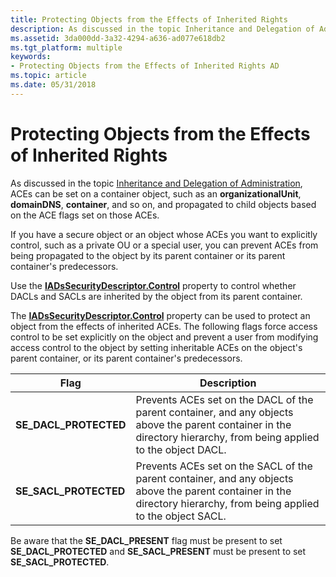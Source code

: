```yaml
---
title: Protecting Objects from the Effects of Inherited Rights
description: As discussed in the topic Inheritance and Delegation of Administration, ACEs can be set on a container object, such as an organizationalUnit, domainDNS, container, and so on, and propagated to child objects based on the ACE flags set on those ACEs.
ms.assetid: 3da000dd-3a32-4294-a636-ad077e618db2
ms.tgt_platform: multiple
keywords:
- Protecting Objects from the Effects of Inherited Rights AD
ms.topic: article
ms.date: 05/31/2018
---
```


# Protecting Objects from the Effects of Inherited Rights

As discussed in the topic [Inheritance and Delegation of Administration](inheritance-and-delegation-of-administration.md), ACEs can be set on a container object, such as an **organizationalUnit**, **domainDNS**, **container**, and so on, and propagated to child objects based on the ACE flags set on those ACEs.

If you have a secure object or an object whose ACEs you want to explicitly control, such as a private OU or a special user, you can prevent ACEs from being propagated to the object by its parent container or its parent container's predecessors.

Use the [**IADsSecurityDescriptor.Control**](https://msdn.microsoft.com/library/aa706131) property to control whether DACLs and SACLs are inherited by the object from its parent container.

The [**IADsSecurityDescriptor.Control**](https://msdn.microsoft.com/library/aa706131) property can be used to protect an object from the effects of inherited ACEs. The following flags force access control to be set explicitly on the object and prevent a user from modifying access control to the object by setting inheritable ACEs on the object's parent container, or its parent container's predecessors.



| Flag                               | Description                                                                                                                                                                     |
|------------------------------------|---------------------------------------------------------------------------------------------------------------------------------------------------------------------------------|
| **SE\_DACL\_PROTECTED**<br/> | Prevents ACEs set on the DACL of the parent container, and any objects above the parent container in the directory hierarchy, from being applied to the object DACL.<br/> |
| **SE\_SACL\_PROTECTED**<br/> | Prevents ACEs set on the SACL of the parent container, and any objects above the parent container in the directory hierarchy, from being applied to the object SACL.<br/> |



 

Be aware that the **SE\_DACL\_PRESENT** flag must be present to set **SE\_DACL\_PROTECTED** and **SE\_SACL\_PRESENT** must be present to set **SE\_SACL\_PROTECTED**.

 

 






